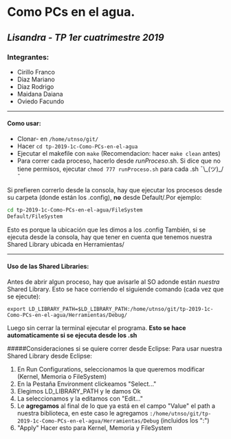 # **Como PCs en el agua.**
## _Lisandra - TP 1er cuatrimestre 2019_

### Integrantes: 
* Cirillo Franco
* Diaz Mariano
* Diaz Rodrigo
* Maidana Daiana
* Oviedo Facundo

------------
#### Como usar:

- Clonar-  en `/home/utnso/git/`
- Hacer `cd tp-2019-1c-Como-PCs-en-el-agua`
- Ejecutar el makefile con `make` (Recomendacion:  hacer `make clean` antes)
- Para correr cada proceso, hacerlo desde _runProceso_.sh. Si dice que no tiene permisos, ejecutar `chmod 777 runProceso.sh` para cada .sh ¯\\\_(ツ)_/¯

Si prefieren correrlo desde la consola, hay que ejecutar los procesos desde su carpeta (donde están los .config), **no** desde Default/.Por ejemplo:
```bash
cd tp-2019-1c-Como-PCs-en-el-agua/FileSystem
Default/FileSystem
```
Esto es porque la ubicación que les dimos a los .config
También, si se ejecuta desde la consola, hay que tener en cuenta que tenemos nuestra Shared Library ubicada en Herramientas/

------------

#### Uso de las Shared Libraries:

Antes de abrir algun proceso, hay que avisarle al SO adonde están *nuestra* Shared Library. Esto se hace corriendo el siguiende comando (cada vez que se ejecute):
```
export LD_LIBRARY_PATH=$LD_LIBRARY_PATH:/home/utnso/git/tp-2019-1c-Como-PCs-en-el-agua/Herramientas/Debug/
```
Luego sin cerrar la terminal ejecutar el programa.
**Esto se hace automaticamente si se ejecuta desde los .sh**

#####Consideraciones si se quiere correr desde Eclipse:
Para usar nuestra Shared Library desde Eclipse:
1. En Run Configurations, seleccionamos la que queremos modificar (Kernel, Memoria o FileSystem)
2. En la Pestaña Environment clickeamos "Select..."
3. Elegimos LD_LIBRARY_PATH y le damos Ok
4. La seleccionamos y la editamos con "Edit..."
5. Le **agregamos** al final de lo que ya está en el campo "Value" el path a nuestra biblioteca, en este caso le agregamos `:/home/utnso/git/tp-2019-1c-Como-PCs-en-el-agua/Herramientas/Debug` (incluidos los ":")
6. "Apply"
Hacer esto para Kernel, Memoria y FileSystem